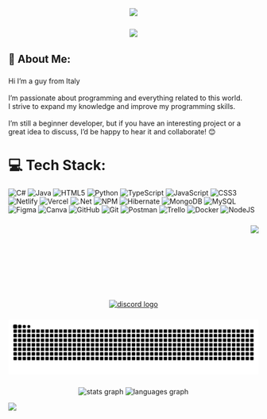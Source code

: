 <div align="center">
  <img height="200" src="https://images-wixmp-ed30a86b8c4ca887773594c2.wixmp.com/f/d5ff32a9-60ec-4b06-ab65-5ca3b08b9d87/d2gkjfw-b13dee7c-be93-4a4d-bbe1-1a50356382b9.png?token=eyJ0eXAiOiJKV1QiLCJhbGciOiJIUzI1NiJ9.eyJzdWIiOiJ1cm46YXBwOjdlMGQxODg5ODIyNjQzNzNhNWYwZDQxNWVhMGQyNmUwIiwiaXNzIjoidXJuOmFwcDo3ZTBkMTg4OTgyMjY0MzczYTVmMGQ0MTVlYTBkMjZlMCIsIm9iaiI6W1t7InBhdGgiOiJcL2ZcL2Q1ZmYzMmE5LTYwZWMtNGIwNi1hYjY1LTVjYTNiMDhiOWQ4N1wvZDJna2pmdy1iMTNkZWU3Yy1iZTkzLTRhNGQtYmJlMS0xYTUwMzU2MzgyYjkucG5nIn1dXSwiYXVkIjpbInVybjpzZXJ2aWNlOmZpbGUuZG93bmxvYWQiXX0.i-0z-rbWR0KJkoAKOBK5WLFpFZbmHpvOrT-dM1I59R8"  />
</div>

###

<div align="center">
  <img src="https://visitor-badge.laobi.icu/badge?page_id=lanokagato.lanokagato&left_color=blue&left_text=viewers"  />
</div>

###

<h2 align="left">💫 About Me:</h2>

###

<p align="left">Hi I’m a guy from Italy<br><br>I’m passionate about programming and everything related to this world.<br>I strive to expand my knowledge and improve my programming skills.<br><br>I’m still a beginner developer, but if you have an interesting project or a great idea to discuss, I’d be happy to hear it and collaborate! 😊</p>


###
  # 💻 Tech Stack:
![C#](https://img.shields.io/badge/c%23-%23239120.svg?style=for-the-badge&logo=csharp&logoColor=white) ![Java](https://img.shields.io/badge/java-%23ED8B00.svg?style=for-the-badge&logo=openjdk&logoColor=white) ![HTML5](https://img.shields.io/badge/html5-%23E34F26.svg?style=for-the-badge&logo=html5&logoColor=white) ![Python](https://img.shields.io/badge/python-3670A0?style=for-the-badge&logo=python&logoColor=ffdd54) ![TypeScript](https://img.shields.io/badge/typescript-%23007ACC.svg?style=for-the-badge&logo=typescript&logoColor=white) ![JavaScript](https://img.shields.io/badge/javascript-%23323330.svg?style=for-the-badge&logo=javascript&logoColor=%23F7DF1E) ![CSS3](https://img.shields.io/badge/css3-%231572B6.svg?style=for-the-badge&logo=css3&logoColor=white) ![Netlify](https://img.shields.io/badge/netlify-%23000000.svg?style=for-the-badge&logo=netlify&logoColor=#00C7B7) ![Vercel](https://img.shields.io/badge/vercel-%23000000.svg?style=for-the-badge&logo=vercel&logoColor=white) ![.Net](https://img.shields.io/badge/.NET-5C2D91?style=for-the-badge&logo=.net&logoColor=white) ![NPM](https://img.shields.io/badge/NPM-%23CB3837.svg?style=for-the-badge&logo=npm&logoColor=white) ![Hibernate](https://img.shields.io/badge/Hibernate-59666C?style=for-the-badge&logo=Hibernate&logoColor=white) ![MongoDB](https://img.shields.io/badge/MongoDB-%234ea94b.svg?style=for-the-badge&logo=mongodb&logoColor=white) ![MySQL](https://img.shields.io/badge/mysql-4479A1.svg?style=for-the-badge&logo=mysql&logoColor=white) ![Figma](https://img.shields.io/badge/figma-%23F24E1E.svg?style=for-the-badge&logo=figma&logoColor=white) ![Canva](https://img.shields.io/badge/Canva-%2300C4CC.svg?style=for-the-badge&logo=Canva&logoColor=white) ![GitHub](https://img.shields.io/badge/github-%23121011.svg?style=for-the-badge&logo=github&logoColor=white) ![Git](https://img.shields.io/badge/git-%23F05033.svg?style=for-the-badge&logo=git&logoColor=white) ![Postman](https://img.shields.io/badge/Postman-FF6C37?style=for-the-badge&logo=postman&logoColor=white) ![Trello](https://img.shields.io/badge/Trello-%23026AA7.svg?style=for-the-badge&logo=Trello&logoColor=white) ![Docker](https://img.shields.io/badge/docker-%230db7ed.svg?style=for-the-badge&logo=docker&logoColor=white) ![NodeJS](https://img.shields.io/badge/node.js-6DA55F?style=for-the-badge&logo=node.js&logoColor=white)

</div>

###

<img align="right" height="150" src="https://gifdb.com/images/high/code-geass-cute-c-c-hanging-in-the-tree-tqdt03usm6qrx2y3.gif"  />


###

<br clear="both">

<div align="center">
  <a href="https://dc.gg/code-zero" target="_blank">
    <img src="https://img.shields.io/static/v1?message=Discord&logo=discord&label=&color=7289DA&logoColor=white&labelColor=&style=for-the-badge" height="35" alt="discord logo"  />
  </a>
</div>

###

<picture>
<source media="(prefers-color-schema-dark)" srcset="https://raw.githubusercontent.com/lanokagato/lanokagato/output/github-snake-dark.svg"/>
<source media="(prefers-color-schema-light)" srcset="https://raw.githubusercontent.com/lanokagato/lanokagato/output/github-snake.svg"/>
<img src="https://raw.githubusercontent.com/lanokagato/lanokagato/output/github-snake.svg" alt="Snake animation" />
</picture>

###

<div align="center">
  <img src="https://github-readme-stats.vercel.app/api?username=lanokagato&hide_title=false&hide_rank=false&show_icons=true&include_all_commits=true&count_private=true&disable_animations=false&theme=dracula&locale=en&hide_border=false" height="150" alt="stats graph"  />
  <img src="https://github-readme-stats.vercel.app/api/top-langs?username=lanokagato&locale=en&hide_title=false&layout=compact&card_width=320&langs_count=5&theme=dracula&hide_border=false" height="150" alt="languages graph"  />
</div>


![](https://github-contributor-stats.vercel.app/api?username=lanokagato&limit=5&theme=dark&combine_all_yearly_contributions=true)

###
